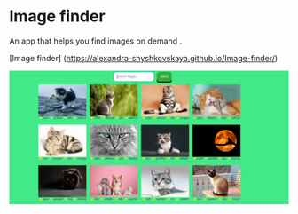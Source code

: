 # Image finder

An app that helps you find images on demand .

[Image finder] (https://alexandra-shyshkovskaya.github.io/Image-finder/)

<a href="https://alexandra-shyshkovskaya.github.io/Image-finder/">
<img src="./src/screenshot.png" alt="Image finder">
</a>
